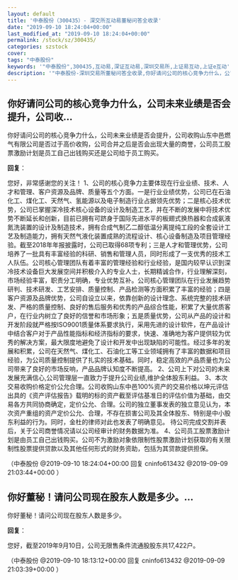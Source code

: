 ```yaml
---
layout: default
title: '中泰股份（300435）- 深交所互动易董秘问答全收录'
date: "2019-09-10 18:24:04+00:00"
last_modified_at: "2019-09-10 18:24:04+00:00"
permalink: /stock/sz/300435/
categories: szstock
cover: 
tags: "中泰股份"
keywords: '"中泰股份",300435,互动易,深证互动易,深圳交易所,上证易互动,上证e互动'
description: '"中泰股份-深圳交易所董秘问答全收录,你好请问公司的核心竞争力什么，公司未来业绩是否会提升，公司收购山东中邑燃气有限公司是否过于高价收购，公司合并之后是否会出现大量的商誉，公司员工股票激励计划是员工自己出钱购买还是公司给于员工购买。"'
---
```


## 你好请问公司的核心竞争力什么，公司未来业绩是否会提升，公司收...

你好请问公司的核心竞争力什么，公司未来业绩是否会提升，公司收购山东中邑燃气有限公司是否过于高价收购，公司合并之后是否会出现大量的商誉，公司员工股票激励计划是员工自己出钱购买还是公司给于员工购买。

**回复**：

您好，非常感谢您的关注！
1、公司的核心竞争力主要体现在行业业绩、技术、人才和管理、客户资源及品牌、质量等五个方面。一是行业业绩优势，公司已在石油化工、煤化工、天然气、氢能源以及电子制造行业占据领先优势；二是核心技术优势，公司已掌握深冷技术核心设备的设计及制造工艺，并在不断的发展中将技术优势不断延长和创新，目前已拥有可跻身于国际先进水平的板翅式换热器和合成氨液氮洗装置的设计及制造技术，拥有合成气制乙二醇低温分离提纯工段的全套设计工艺及制造能力，拥有天然气液化装置成熟的流程设计、核心设备制造及项目管理经验。截至2018年年报披露时，公司已取得68项专利；三是人才和管理优势，公司培养了一批具有丰富经验的科研、销售和管理人员，同时形成了一支优秀的技术工人队伍。公司核心管理团队有着丰富的管理经验和行业经验，是国内较早认识到深冷技术设备巨大发展空间并积极介入的专业人士，长期精诚合作，行业理解深刻，市场经验丰富，职责分工明确，专业优势互补。公司核心管理团队在行业发展趋势研判、技术研发、工艺安排、质量控制、产品检测等方面积累了丰富的经验；四是客户资源及品牌优势，公司自设立以来，依靠创新的设计理念、系统完整的技术研发、严格的质量控制、良好的售后服务和优秀的产品综合性能，积累了大量优质客户，在行业内树立了良好的信誉和市场形象；五是质量优势，公司从产品的设计和开发阶段就严格按ISO9001质量体系要求执行，采用先进的设计软件，在产品设计中结合客户对于产品性能指标和经济指标的要求，快速、准确地为客户提供较为优秀的解决方案，最大限度地避免了设计和开发中出现缺陷的可能性。经过多年的发展和积累，公司在天然气、煤化工、石油化工等工业领域拥有了丰富的数据和项目经验，为公司质量控制提供了扎实的技术基础。同时，稳定高效的产品质量也为公司带来了良好的市场反响，产品品牌认知度不断提高。
2、公司上下对公司的未来发展充满信心,公司管理层一直致力于提升公司业绩,维护全体股东利益。
3、本次交易收购价格定价公允合理。公司收购山东中邑100%资产的交易价格以坤元评估出具的《资产评估报告》载明的标的资产截至评估基准日的评估价值为基础，由交易各方共同协商确定，定价公允、合理。公司的独立董事发表的独立意见认为，本次资产重组的资产定价公允、合理，不存在损害公司及其全体股东、特别是中小股东利益的行为。同时，金杜的律师对此也发表了明确意见。
待公司完成交割并表后，关于公司商誉情况请以公司经审计的财务数据为准。
4、公司员工股票激励计划是由员工自己出钱购买。公司不为激励对象依限制性股票激励计划获取的有关限制性股票提供贷款以及其他任何形式的财务资助，包括为其贷款提供担保。 

（中泰股份  @2019-09-10 18:24:04+00:00 回复 cninfo613432  @2019-09-09 21:03:44+00:00 ）

## 你好董秘！请问公司现在股东人数是多少。...

你好董秘！请问公司现在股东人数是多少。

**回复**：

您好，截至2019年9月10日，公司无限售条件流通股股东共17,422户。 

（中泰股份  @2019-09-10 18:13:12+00:00 回复 cninfo613432  @2019-09-09 21:03:39+00:00 ）

